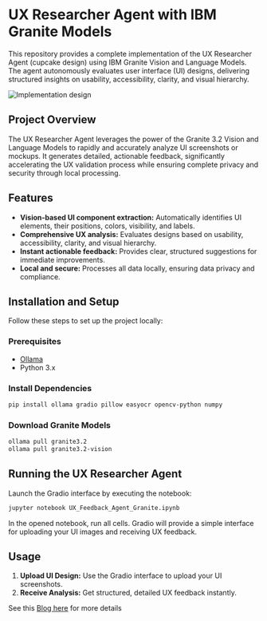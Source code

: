 # UX Researcher Agent with IBM Granite Models


This repository provides a complete implementation of the UX Researcher Agent (cupcake design) using IBM Granite Vision and Language Models. The agent autonomously evaluates user interface (UI) designs, delivering structured insights on usability, accessibility, clarity, and visual hierarchy.

![ Implementation design ]("User-2.png")

## Project Overview


The UX Researcher Agent leverages the power of the Granite 3.2 Vision and Language Models to rapidly and accurately analyze UI screenshots or mockups. It generates detailed, actionable feedback, significantly accelerating the UX validation process while ensuring complete privacy and security through local processing.


## Features


- **Vision-based UI component extraction:** Automatically identifies UI elements, their positions, colors, visibility, and labels.
- **Comprehensive UX analysis:** Evaluates designs based on usability, accessibility, clarity, and visual hierarchy.
- **Instant actionable feedback:** Provides clear, structured suggestions for immediate improvements.
- **Local and secure:** Processes all data locally, ensuring data privacy and compliance.


## Installation and Setup


Follow these steps to set up the project locally:


### Prerequisites


- [Ollama](https://ollama.com/download)
- Python 3.x


### Install Dependencies


```bash
pip install ollama gradio pillow easyocr opencv-python numpy
```


### Download Granite Models


```bash
ollama pull granite3.2
ollama pull granite3.2-vision
```


## Running the UX Researcher Agent


Launch the Gradio interface by executing the notebook:


```bash
jupyter notebook UX_Feedback_Agent_Granite.ipynb
```


In the opened notebook, run all cells. Gradio will provide a simple interface for uploading your UI images and receiving UX feedback.


## Usage


1. **Upload UI Design:** Use the Gradio interface to upload your UI screenshots.
2. **Receive Analysis:** Get structured, detailed UX feedback instantly.


See this [Blog here](https://medium.com/@khan.rafflesia/building-a-ux-researcher-agent-with-ibm-granite-model-f071ab73d793) for more details 



